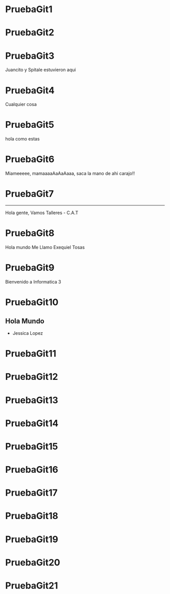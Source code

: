 # PruebaGit1



# PruebaGit2



# PruebaGit3

Juancito y Spitale estuvieron aqui

# PruebaGit4

Cualquier cosa

# PruebaGit5

hola como estas 

# PruebaGit6
Miameeeee, mamaaaaAaAaAaaa, saca la mano de ahi carajo!!


# PruebaGit7
------------
Hola gente, Vamos Talleres - C.A.T



# PruebaGit8
Hola mundo Me Llamo Exequiel Tosas


# PruebaGit9
Bienvenido a Informatica 3


# PruebaGit10

Hola Mundo
----------

* Jessica Lopez 



# PruebaGit11



# PruebaGit12



# PruebaGit13



# PruebaGit14



# PruebaGit15



# PruebaGit16



# PruebaGit17



# PruebaGit18



# PruebaGit19



# PruebaGit20



# PruebaGit21



